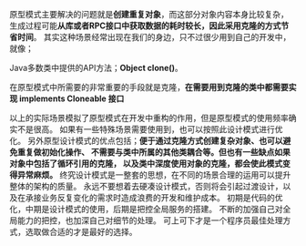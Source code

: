 原型模式主要解决的问题就是**创建重复对象**，而这部分对象内容本身比较复杂，
生成过程可能**从库或者RPC接口中获取数据的耗时较长，因此采用克隆的方式节省时间**。
其实这种场景经常出现在我们的身边，只不过很少用到自己的开发中，就像；

Java多数类中提供的API方法；**Object clone()**。

在原型模式中所需要的非常重要的手段就是克隆，**在需要用到克隆的类中都需要实现 implements Cloneable 接口**


以上的实际场景模拟了原型模式在开发中重构的作用，但是原型模式的使用频率确实不是很高。
如果有一些特殊场景需要使用到，也可以按照此设计模式进行优化。
另外原型设计模式的优点包括；**便于通过克隆方式创建复杂对象、也可以避免重复做初始化操作、
不需要与类中所属的其他类耦合等。但也有一些缺点如果对象中包括了循环引用的克隆，
以及类中深度使用对象的克隆，都会使此模式变得异常麻烦。**
终究设计模式是一整套的思想，在不同的场景合理的运用可以提升整体的架构的质量。
永远不要想着去硬凑设计模式，否则将会引起过渡设计，以及在承接业务反复变化的需求时造成浪费的开发和维护成本。
初期是代码的优化，中期是设计模式的使用，后期是把控全局服务的搭建。
不断的加强自己对全局能力的把控，也加深自己对细节的处理。
可上可下才是一个程序员最佳处理方式，选取做合适的才是最好的选择。